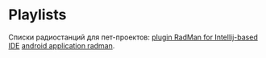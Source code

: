 # Playlists
Cписки радиостанций для пет-проектов: 
[plugin RadMan for Intellij-based IDE](https://plugins.jetbrains.com/plugin/22185-radman)
[android application radman]().
